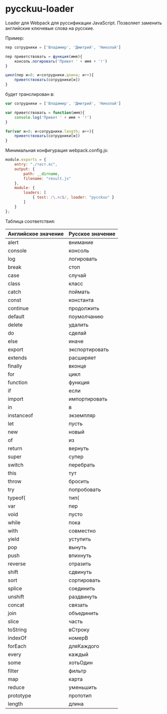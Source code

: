 # pycckuu-loader

Loader для Webpack для руссификации JavaScript. Позволяет заменить английские ключевые слова на русские.   
   
Пример:
```javascript
пер сотрудники = ['Владимир', 'Дмитрий', 'Николай']

пер приветствовать = функция(имя){
    консоль.логировать('Привет ' + имя + '!')
}

цикл(пер и=0; и<сотрудники.длина; и++){
    приветствовать(сотрудники[и])
}
```
будет транслирован в:
```javascript
var сотрудники = ['Владимир', 'Дмитрий', 'Николай']

var приветствовать = function(имя){
    console.log('Привет ' + имя + '!')
}

for(var и=0; и<сотрудники.length; и++){
    приветствовать(сотрудники[и])
}
```

Минимальная конфигурация webpack.config.js:
```javascript
module.exports = {
    entry: "./тест.яс",
    output: {
        path: __dirname,
        filename: "result.js"
    },
    module: {
        loaders: [
            { test: /\.яс$/, loader: "pycckuu" }
        ]
    }
};
```

Таблица соответствия:   

Английское значение | Русское значение
------------ | -------------
alert | внимание
console | консоль
log | логировать
break | стоп
case | случай
class | класс
catch | поймать
const | константа
continue | продолжить
default | поумолчанию
delete | удалить
do | сделай
else | иначе
export | экспортировать
extends | расширяет
finally | вконце
for | цикл
function | функция
if | если
import | импортировать
 in  |  в 
instanceof | экземпляр
let | пусть
new | новый
 of  |  из 
return | вернуть
super | супер
switch | перебрать
this | тут
throw | бросить
try | попробовать
typeof( | тип(
var  | пер 
void | пусто
while | пока
with | совместно
yield | уступить
pop | вынуть
push | впихнуть
reverse | отразить
shift | сдвинуть
sort | сортировать
splice | соединить
unshift | раздвинуть
concat | связать
join | объединить 
slice | часть
toString | вСтроку
indexOf | номерВ
forEach | дляКаждого
every | каждый
some | хотьОдин
filter | фильтр
map | карта
reduce | уменьшить
prototype | прототип
length   | длина



